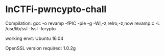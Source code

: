 # InCTFi-pwncypto-chall

Compilation: gcc -o revamp -fPIC -pie -g -Wl,-z,relro,-z,now revamp.c -L /usr/lib/ssl -lssl -lcrypto

working envt: Ubuntu 16.04

OpenSSL version required: 1.0.2g
